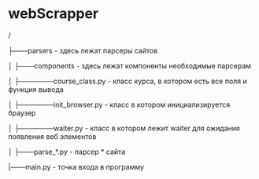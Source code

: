 # webScrapper

/

├───parsers                 - здесь лежат парсеры сайтов

│   ├───components            - здесь лежат компоненты необходимые парсерам

│   ├───────course_class.py     - класс курса, в котором есть все поля и функция вывода  

│   ├───────init_browser.py     - класс в котором инициализируется браузер

│   ├───────waiter.py           - класс в котором лежит waiter для ожидания появления веб элементов

│   ├───parse_*.py          - парсер * сайта

|───main.py                 - точка входа в программу
